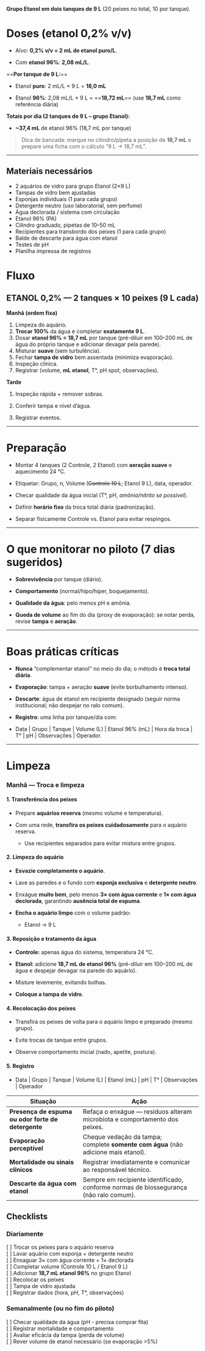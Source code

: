 **Grupo Etanol em dois tanques de 9 L** (20 peixes no total, 10 por tanque). 

# Doses (etanol 0,2% v/v)

- Alvo: **0,2% v/v = 2 mL de etanol puro/L**.
    
- Com **etanol 96%**: **2,08 mL/L**.
    

==**Por tanque de 9 L:**==

- Etanol **puro**: 2 mL/L × 9 L = **18,0 mL**
    
- Etanol **96%**: 2,08 mL/L × 9 L = ==**18,72 mL**== (use **18,7 mL** como referência diária)
    

**Totais por dia (2 tanques de 9 L – grupo Etanol):**

- **~37,4 mL** de etanol 96% (18,7 mL por tanque)
    

> Dica de bancada: marque no cilindro/pipeta a posição de **18,7 mL** e prepare uma ficha com o cálculo “9 L → 18,7 mL”.

---
## Materiais necessários

- 2 aquários de vidro para grupo Etanol (2×9 L)
- Tampas de vidro bem ajustadas
- Esponjas individuais (1 para cada grupo)
- Detergente neutro (uso laboratorial, sem perfume)
- Água declorada / sistema com circulação
- Etanol 96% (PA)
- Cilindro graduado, pipetas de 10–50 mL
- Recipientes para transbordo dos peixes (1 para cada grupo)
- Balde de descarte para água com etanol
- Testes de pH
- Planilha impressa de registros

# Fluxo

## ETANOL 0,2% — 2 tanques × 10 peixes (9 L cada)

**Manhã (ordem fixa)**

1. Limpeza do aquário.
2. **Trocar 100%** da água e completar **exatamente 9 L**.
3. Dosar **etanol 96% = 18,7 mL** por tanque (pré-diluir em 100–200 mL de água do próprio tanque e adicionar devagar pela parede).
4. Misturar **suave** (sem turbulência).
5. Fechar **tampa de vidro** bem assentada (minimiza evaporação).
6. Inspeção clínica.
7. Registrar (volume, **mL etanol**, T°, pH spot, observações).

**Tarde**

1. Inspeção rápida + remover sobras.
    
2. Conferir tampa e nível d’água.
    
3. Registrar eventos.
    

---

# Preparação

- Montar 4 tanques (2 Controle, 2 Etanol) com **aeração suave** e aquecimento 24 °C.
    
- Etiquetar: Grupo, n, Volume (~~Controle 10 L~~; Etanol 9 L), data, operador.
    
- Checar qualidade da água inicial (T°, pH, *amônia/nitrito se possível*).
    
- Definir **horário fixo** da troca total diária (padronização).
    
- Separar fisicamente Controle vs. Etanol para evitar respingos.
    

---

# O que monitorar no piloto (7 dias sugeridos)

- **Sobrevivência** por tanque (diário).
    
- **Comportamento** (normal/hipo/hiper, boquejamento).
    
- **Qualidade da água**: pelo menos pH e amônia.
    
- **Queda de volume** ao fim do dia (proxy de evaporação): se notar perda, revise **tampa** e **aeração**.
    

---

# Boas práticas críticas

- **Nunca** “complementar etanol” no meio do dia; o método é **troca total diária**.
    
- **Evaporação**: tampa + aeração **suave** (evite borbulhamento intenso).
    
- **Descarte**: água de etanol em recipiente designado (seguir norma institucional; não despejar no ralo comum).
    
- **Registro**: uma linha por tanque/dia com: 
-  Data | Grupo | Tanque | Volume (L) | Etanol 96% (mL) | Hora da troca | T° | pH | Observações | Operador.

---

# Limpeza
### Manhã — Troca e limpeza

#### 1. Transferência dos peixes

- Prepare **aquários reserva** (mesmo volume e temperatura).
    
- Com uma rede, **transfira os peixes cuidadosamente** para o aquário reserva.
    
    - Use recipientes separados para evitar mistura entre grupos.

#### 2. Limpeza do aquário

- **Esvazie completamente o aquário**.
    
- Lave as paredes e o fundo com **esponja exclusiva** e **detergente neutro**.
    
- Enxágue **muito bem**, pelo menos **3× com água corrente** e **1× com água declorada**, garantindo **ausência total de espuma**.
    
- **Encha o aquário limpo** com o volume padrão:
        
    - Etanol → 9 L

#### 3. Reposição e tratamento da água

- **Controle:** apenas água do sistema, temperatura 24 °C.
    
- **Etanol:** adicione **18,7 mL de etanol 96%** (pré-diluir em 100–200 mL de água e despejar devagar na parede do aquário).
    
- Misture levemente, evitando bolhas.
    
- **Coloque a tampa de vidro**.

#### 4. Recolocação dos peixes

- Transfira os peixes de volta para o aquário limpo e preparado (mesmo grupo).
    
- Evite trocas de tanque entre grupos.
    
- Observe comportamento inicial (nado, apetite, postura).
    

#### 5. Registro

- Data | Grupo | Tanque | Volume (L) | Etanol (mL) | pH | T° | Observações | Operador

| Situação                                           | Ação                                                                                  |
| -------------------------------------------------- | ------------------------------------------------------------------------------------- |
| **Presença de espuma ou odor forte de detergente** | Refaça o enxágue — resíduos alteram microbiota e comportamento dos peixes.            |
| **Evaporação perceptível**                         | Cheque vedação da tampa; complete **somente com água** (não adicione mais etanol).    |
| **Mortalidade ou sinais clínicos**                 | Registrar imediatamente e comunicar ao responsável técnico.                           |
| **Descarte da água com etanol**                    | Sempre em recipiente identificado, conforme normas de biossegurança (não ralo comum). |
## Checklists

### Diariamente

[ ] Trocar os peixes para o aquário reserva  
[ ] Lavar aquário com esponja + detergente neutro  
[ ] Enxaguar 3× com água corrente + 1× declorada  
[ ] Completar volume (Controle 10 L / Etanol 9 L)  
[ ] Adicionar **18,7 mL etanol 96%** no grupo Etanol  
[ ] Recolocar os peixes  
[ ] Tampa de vidro ajustada  
[ ] Registrar dados (hora, pH, T°, observações)

### Semanalmente (ou no fim do piloto)

[ ] Checar qualidade da água (pH - precisa comprar fita)  
[ ] Registrar mortalidade e comportamento  
[ ] Avaliar eficácia da tampa (perda de volume)  
[ ] Rever volume de etanol necessário (se evaporação >5%)